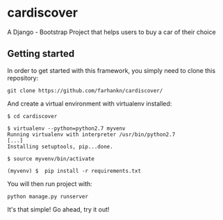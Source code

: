 cardiscover
==============

A Django - Bootstrap Project that helps users to buy a car of their choice

Getting started
---------------

In order to get started with this framework, you simply need to clone this repository:

```
git clone https://github.com/farhankn/cardiscover/
```

And create a virtual environment with virtualenv installed:

```
$ cd cardiscover

$ virtualenv --python=python2.7 myvenv
Running virtualenv with interpreter /usr/bin/python2.7
[...]
Installing setuptools, pip...done.

$ source myvenv/bin/activate

(myvenv) $  pip install -r requirements.txt

```

You will then run project with:

```
python manage.py runserver
```

It's that simple! Go ahead, try it out!
